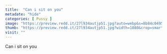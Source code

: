 ```yaml
---
title:  "Can i sit on you"
metadate: "hide"
categories: [ Pussy ]
image: "https://preview.redd.it/27l934autjp51.jpg?auto=webp&s=8b84c0495a356a23e69d10a0a5ee0bf639a0e4a1"
thumb: "https://preview.redd.it/27l934autjp51.jpg?width=1080&crop=smart&auto=webp&s=0c1c6444f4413759f24e1f299f584ed9fd6e59f7"
visit: ""
---
```

Can i sit on you
